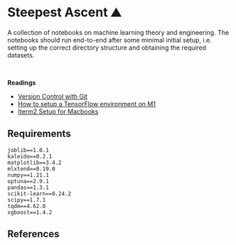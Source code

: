 # **Steepest Ascent**  ⛰️

A collection of notebooks on machine learning theory and engineering. The notebooks should run end-to-end after some minimal initial setup, i.e. setting up the correct directory structure and obtaining the required datasets.

<br>

**Readings**
* [Version Control with Git](https://swcarpentry.github.io/git-novice/index.html)
* [How to setup a TensorFlow environment on M1](https://github.com/mrdbourke/m1-machine-learning-test)
* [Iterm2 Setup for Macbooks](https://www.youtube.com/watch?v=0MiGnwPdNGE)


## Requirements

```
joblib==1.0.1
kaleido==0.2.1
matplotlib==3.4.2
mlxtend==0.19.0
numpy==1.21.1
optuna==2.9.1
pandas==1.3.1
scikit-learn==0.24.2
scipy==1.7.1
tqdm==4.62.0
xgboost==1.4.2
```


## References 

```{bibliography}
```